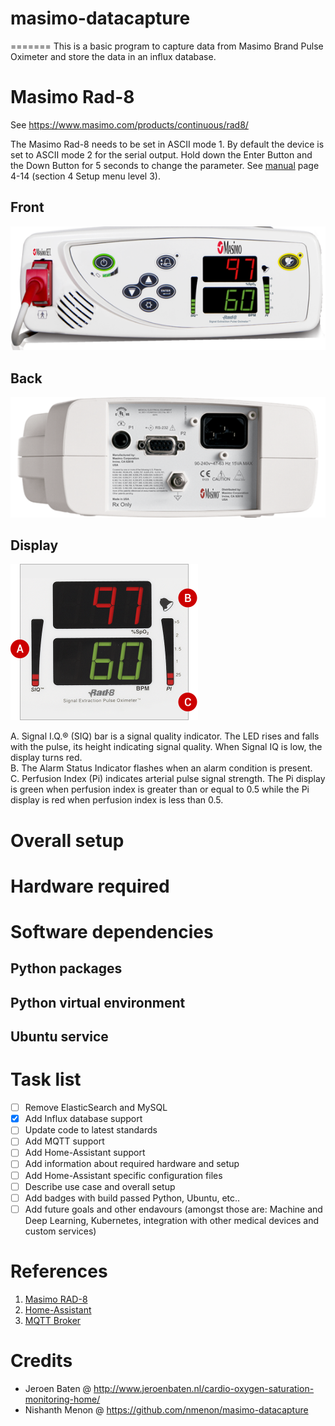# masimo-datacapture
=======
This is a basic program to capture data from Masimo Brand Pulse Oximeter and store the data in an influx database.

# Masimo Rad-8
See https://www.masimo.com/products/continuous/rad8/

The Masimo Rad-8 needs to be set in ASCII mode 1. By default the device is set to ASCII mode 2 for the serial output. Hold down the Enter Button and the Down Button for 5 seconds to change the parameter. See [manual](https://github.com/remkolems/masimo-datacapture/blob/master/Masimo%20Rad-8/Masimo%20Rad-8%20Operator's%20Manual.pdf) page 4-14 (section 4 Setup menu level 3).

## Front
![Front panel](https://github.com/remkolems/masimo-datacapture/blob/master/Masimo%20Rad-8/masimo-rad8_front.png)
## Back
![back panel](https://github.com/remkolems/masimo-datacapture/blob/master/Masimo%20Rad-8/masimo-rad8_backpanel.png)
## Display
![Main display](https://github.com/remkolems/masimo-datacapture/blob/master/Masimo%20Rad-8/masimo-rad8_display.png)

A. Signal I.Q.® (SIQ) bar is a signal quality indicator. The LED rises and falls with the pulse, its height indicating signal quality. When Signal IQ is low, the display turns red.\
B. The Alarm Status Indicator flashes when an alarm condition is present.\
C. Perfusion Index (Pi) indicates arterial pulse signal strength. The Pi display is green when perfusion index is greater than or equal to 0.5 while the Pi display is red when perfusion index is less than 0.5.

# Overall setup

# Hardware required

# Software dependencies

## Python packages

## Python virtual environment

## Ubuntu service


# Task list
- [ ] Remove ElasticSearch and MySQL
- [x] Add Influx database support
- [ ] Update code to latest standards
- [ ] Add MQTT support
- [ ] Add Home-Assistant support
- [ ] Add information about required hardware and setup
- [ ] Add Home-Assistant specific configuration files
- [ ] Describe use case and overall setup
- [ ] Add badges with build passed Python, Ubuntu, etc..
- [ ] Add future goals and other endavours (amongst those are: Machine and Deep Learning, Kubernetes, integration with other medical devices and custom services)

# References
1. [Masimo RAD-8](https://www.masimo.com/products/continuous/rad8/)
2. [Home-Assistant](https://www.home-assistant.io/)
3. [MQTT Broker](https://github.com/home-assistant/hassio-addons/tree/master/mosquitto)

# Credits
- Jeroen Baten @ http://www.jeroenbaten.nl/cardio-oxygen-saturation-monitoring-home/
- Nishanth Menon @ https://github.com/nmenon/masimo-datacapture